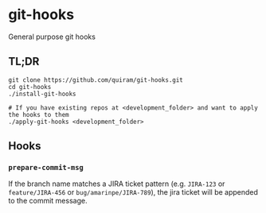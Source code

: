 # git-hooks
General purpose git hooks

## TL;DR

```
git clone https://github.com/quiram/git-hooks.git
cd git-hooks
./install-git-hooks

# If you have existing repos at <development_folder> and want to apply the hooks to them
./apply-git-hooks <development_folder> 
```

## Hooks
### `prepare-commit-msg`
If the branch name matches a JIRA ticket pattern (e.g. `JIRA-123` or `feature/JIRA-456` or `bug/amarinpe/JIRA-789`), the jira ticket will be appended to the commit message.
